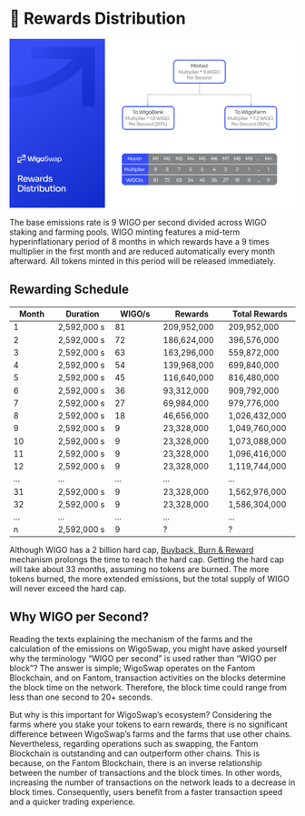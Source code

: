 # 🎁 Rewards Distribution

![](../.gitbook/assets/Distribution.png)

The base emissions rate is 9 WIGO per second divided across WIGO staking and farming pools. WIGO minting features a mid-term hyperinflationary period of 8 months in which rewards have a 9 times multiplier in the first month and are reduced automatically every month afterward. All tokens minted in this period will be released immediately.

## Rewarding Schedule

<table><thead><tr><th width="150">Month</th><th width="150">Duration</th><th width="150">WIGO/s</th><th width="150">Rewards</th><th width="150">Total Rewards</th></tr></thead><tbody><tr><td>1</td><td>2,592,000 s</td><td>81</td><td>209,952,000</td><td>209,952,000</td></tr><tr><td>2</td><td>2,592,000 s</td><td>72</td><td>186,624,000</td><td>396,576,000</td></tr><tr><td>3</td><td>2,592,000 s</td><td>63</td><td>163,296,000</td><td>559,872,000</td></tr><tr><td>4</td><td>2,592,000 s</td><td>54</td><td>139,968,000</td><td>699,840,000</td></tr><tr><td>5</td><td>2,592,000 s</td><td>45</td><td>116,640,000</td><td>816,480,000</td></tr><tr><td>6</td><td>2,592,000 s</td><td>36</td><td>93,312,000</td><td>909,792,000</td></tr><tr><td>7</td><td>2,592,000 s</td><td>27</td><td>69,984,000</td><td>979,776,000</td></tr><tr><td>8</td><td>2,592,000 s</td><td>18</td><td>46,656,000</td><td>1,026,432,000</td></tr><tr><td>9</td><td>2,592,000 s</td><td>9</td><td>23,328,000</td><td>1,049,760,000</td></tr><tr><td>10</td><td>2,592,000 s</td><td>9</td><td>23,328,000</td><td>1,073,088,000</td></tr><tr><td>11</td><td>2,592,000 s</td><td>9</td><td>23,328,000</td><td>1,096,416,000</td></tr><tr><td>12</td><td>2,592,000 s</td><td>9</td><td>23,328,000</td><td>1,119,744,000</td></tr><tr><td>...</td><td>...</td><td>...</td><td>...</td><td>...</td></tr><tr><td>31</td><td>2,592,000 s</td><td>9</td><td>23,328,000</td><td>1,562,976,000</td></tr><tr><td>32</td><td>2,592,000 s</td><td>9</td><td>23,328,000</td><td>1,586,304,000</td></tr><tr><td>...</td><td>...</td><td>...</td><td>...</td><td>...</td></tr><tr><td>n</td><td>2,592,000 s</td><td>9</td><td>?</td><td>?</td></tr></tbody></table>

Although WIGO has a 2 billion hard cap, [Buyback, Burn & Reward](gamified-burning-mechanism-gbm.md) mechanism prolongs the time to reach the hard cap. Getting the hard cap will take about 33 months, assuming no tokens are burned. The more tokens burned, the more extended emissions, but the total supply of WIGO will never exceed the hard cap.

## **Why WIGO per Second?**

Reading the texts explaining the mechanism of the farms and the calculation of the emissions on WigoSwap, you might have asked yourself why the terminology “WIGO per second” is used rather than “WIGO per block”? The answer is simple; WigoSwap operates on the Fantom Blockchain, and on Fantom, transaction activities on the blocks determine the block time on the network. Therefore, the block time could range from less than one second to 20+ seconds.

But why is this important for WigoSwap’s ecosystem? Considering the farms where you stake your tokens to earn rewards, there is no significant difference between WigoSwap’s farms and the farms that use other chains. Nevertheless, regarding operations such as swapping, the Fantom Blockchain is outstanding and can outperform other chains. This is because, on the Fantom Blockchain, there is an inverse relationship between the number of transactions and the block times. In other words, increasing the number of transactions on the network leads to a decrease in block times. Consequently, users benefit from a faster transaction speed and a quicker trading experience.
